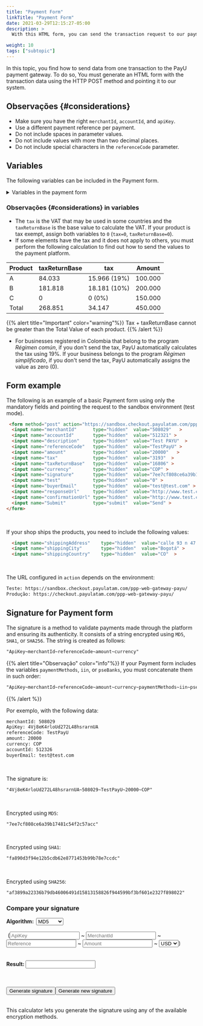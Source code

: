 ```yaml
---
title: "Payment Form"
linkTitle: "Payment Form"
date: 2021-03-29T12:15:27-05:00
description: >
  With this HTML form, you can send the transaction request to our payment gateway along with the purchase information. Send the request using the HTTP POST method.

weight: 10
tags: ["subtopic"]
---
```

<script src="http://ajax.aspnetcdn.com/ajax/jquery.validate/1.13.0/jquery.validate.min.js"></script>
<script src="http://ajax.aspnetcdn.com/ajax/jquery.validate/1.13.0/additional-methods.min.js"></script>
<script src="/js/signature-generator/md5.js"></script>
<script src="/js/signature-generator/sha1.js"></script>
<script src="/js/signature-generator/sha256.js"></script>
<script src="/js/signature-generator/signature-generator.js"></script>

In this topic, you find how to send data from one transaction to the PayU payment gateway. To do so, You must generate an HTML form with the transaction data using the HTTP POST method and pointing it to our system.

## Observações {#considerations}
* Make sure you have the right `merchantId`, `accountId`, and `apiKey`.
* Use a different payment reference per payment.
* Do not include spaces in parameter values.
* Do not include values with more than two decimal places.
* Do not include special characters in the `referenceCode` parameter.

## Variables
The following variables can be included in the Payment form.

<details>
<summary>Variables in the payment form</summary>
<br>
<div class="variables"></div>

| Campo | Tipo | Size | Descrição | Mandatory |
|-|-|-|-|:-:|
| merchantId | Number | 12 | ID number of your shop in PayU’s system, you will find this number in the account creation e-mail. | ✓ | 
| referenceCode | Alfanumérico | 255 | Reference of the sale or order. It must be unique for each transaction that is sent to the system. Usually, this is a way to identify the requests sent to the payment gateway. | ✓ | 
| accountId | Number | 6 | ID of the user account for each country associated with the shop. This variable is used to display the available payment methods for this country. | ✓ | 
| description | Alfanumérico | 255 | Sale’s description. | ✓ | 
| currency | Alfanumérico | 3 | The respective currency in which the payment is made. The reconciliation process is performed in Colombian pesos at the representative rate of the day.<br>[Veja as moedas aceitas]({{< ref "response-codes-and-variables.html#accepted-currencies" >}}). | ✓ | 
| amount | Number | 14 | Total amount of the transaction. It can contain two decimal digits. Example 10000.00 or 10000. | ✓ | 
| tax | Number | 14,2 | Valor of the VAT of the transaction.<br>In Colombia, if no VAT is sent, the system applies 19% automatically. It can contain two decimal digits, for example 19000.00.<br>If the product or service is VAT exempt, assign `0` to this variable. | ✓ | 
| discount | Number | 14,2 | Discount value applied to the sale. | — | 
| taxReturnBase | Number | 14,2 | Base value to calculate the VAT.<br>If the product or service is VAT exempt, assign `0` to this variable. | ✓ | 
| additionalValue | Number | 14,2 | Additional value of the sale. | — | 
| signature | Alfanumérico | 255 | Digital signature created for each transaction. Consulte [Signature for Payment form]({{< ref "payment-form.md#signature-for-payment-form" >}}) to learn how to generate it. | ✓ | 
| algorithmSignature | Alfanumérico | 255 | Encryption algorithm of the digital signature (`signature` field). The three available algorithms are: `MD5`, `SHA` and `SHA256`. | — | 
| test | Number | 1 | Indicates whether the transaction is in test or production mode. Defina `1` for test and `0` for production. | — | 
| lng | Alfanumérico | 3 | Language in which the payment gateway is wished to be displayed.<br>[See supported languages]({{< ref "response-codes-and-variables.html#supported-languages" >}}). | — | 
| extra1 | Alfanumérico | 255 | Additional field to send information about the purchase. | — | 
| extra2 | Alfanumérico | 255 | Additional field to send information about the purchase. | — | 
| extra3 | Alfanumérico | 255 | Additional field to send information about the purchase. | — | 
| template | Alfanumérico | 255 | Template for the payment page. | — | 
| responseUrl | Alfanumérico | 255 | The URL da página de resposta. | — | 
| confirmationUrl | Alfanumérico | 255 | The URL da página de resposta. | — | 
| sourceUrl | Alfanumérico | 255 | Source URL of the merchant transactions. This is where the payment button is located. | — | 
| airline | Alfanumérico | 4 | Airline code. | — | 
| billingAddress | Alfanumérico | 255 | The correspondence address. | — | 
| shippingAddress | Alfanumérico | 255 | The delivery address of the merchandise.<br><sup>\*</sup> Mandatory if your shop ships the product. | ✓* | 
| billingCity | Alfanumérico | 50 | City associated with the billing address. | — | 
| shippingCity | Alfanumérico | 50 | The delivery City of the merchandise<br><sup>\*</sup> Mandatory if your shop ships the product. | ✓* | 
| zipCode | Alfanumérico | 20 | Postal code. | — | 
| billingCountry | Alfanumérico | 2 | The ISO country code associated with the billing address. | — | 
| shippingCountry | Alfanumérico | 2 | The delivery ISO country code for the merchandise.<br><sup>\*</sup> Mandatory if your shop ships the product.<br>[See processing countries]({{< ref "response-codes-and-variables.html#processing-countries" >}}). | ✓* | 
| buyerEmail | Alfanumérico | 255 | Campo that contains the buyer’s e-mail to notify the result of the transaction by e-mail. It is recommended to validate if this field has been provided in the form. | ✓ | 
| telephone | Alfanumérico | 50 | The buyer’s residence phone. | ✓ | 
| officeTelephone | Alfanumérico | 50 | The buyer’s daytime phone. | — | 
| mobilePhone | Alfanumérico | 50 | The buyer’s cell phone number. This value will be taken to fill out the credit card form and will be the contact telephone number. | — | 
| buyerFullName | Alfanumérico | 150 | The buyer’s full name. | ✓ | 
| paymentMethods | Alfanumérico | 255 | List of payment methods enabled in the payment process.<br>This list must be separated by comma and without blanks. Por exemplo: `VISA,MASTERCARD`.<br>You can include installments for the payment methods adding them using hyphens. Example: `VISA-1-3,MASTERCARD-3-5-9`.<br>[See the available Payment Methods for your country in the column `Parâmetro paymentMethod`]({{< ref "select-your-payment-method.html" >}}). | — | 
| administrativeFee | Number | 14,2 | Amount of the administrative fee. | — | 
| taxAdministrativeFee | Number | 14,2 | Amount of tax of the administrative fee. | — | 
| taxAdministrativeFeeReturnBase | Number | 14,2 | Base value to calculate the tax of the administrative fee. | — | 
| payerEmail | Alfanumérico | 255 | The payer’s e-mail. | — | 
| payerPhone | Alfanumérico | 20 | The payer’s phone number. | — | 
| payerOfficePhone | Alfanumérico | 20 | The payer’s workplace phone number. | — | 
| payerMobilePhone | Alfanumérico | 20 | The payer’s mobile phone number. | — | 
| expirationDate | Alfanumérico | 19 | Expiration date of the transactions for Dinheiro payments. Formato: `YYYY-MM-DD HH:mm:ss`.<br>This value must be lower than the default number of days for the cash payment (15 days for Argentina and 7 days for the other countries). | - | 
| payerFullName | Alfanumérico | 50 | The payer’s name. This value will be taken to fill out the credit card form. | — | 
| payerDocument | Alfanumérico | 25 | The buyer’s identification number. This value will be taken to fill out the credit card form. | — | 
| payerDocumentType | Alfanumérico | 25 | The buyer’s identification number. This value will be taken to fill out the credit card form. | — | 
| iin | Alfanumérico | 2048 | List of Bins admitted during the payment process (separated by comma).<br>_This parameter can only be used by merchants that validate signature._ | — | 
| paymentMethodsDescription | Alfanumérico | 255 | Descrição of the payment methods and Bins admitted during the payment process. | — | 
| pseBanks | Alfanumérico | 255 | List of bank codes enabled in the payment process through PSE.<br>This list must be separated by comma and without blanks. | — | | merchantId | Number | 12 | ID number of your shop in PayU’s system, you will find this number in the account creation e-mail. | ✓ | 
| referenceCode | Alfanumérico | 255 | Reference of the sale or order. It must be unique for each transaction that is sent to the system. Usually, this is a way to identify the requests sent to the payment gateway. | ✓ | 
| accountId | Number | 6 | ID of the user account for each country associated with the shop. This variable is used to display the available payment methods for this country. | ✓ | 
| description | Alfanumérico | 255 | Sale’s description. | ✓ | 
| currency | Alfanumérico | 3 | The respective currency in which the payment is made. The reconciliation process is performed in Colombian pesos at the representative rate of the day.<br>[Veja as moedas aceitas]({{< ref "response-codes-and-variables.html#accepted-currencies" >}}). | ✓ | 
| amount | Number | 14 | Total amount of the transaction. It can contain two decimal digits. Example 10000.00 or 10000. | ✓ | 
| tax | Number | 14,2 | Valor of the VAT of the transaction.<br>In Colombia, if no VAT is sent, the system applies 19% automatically. It can contain two decimal digits, for example 19000.00.<br>If the product or service is VAT exempt, assign `0` to this variable. | ✓ | 
| discount | Number | 14,2 | Discount value applied to the sale. | — | 
| taxReturnBase | Number | 14,2 | Base value to calculate the VAT.<br>If the product or service is VAT exempt, assign `0` to this variable. | ✓ | 
| additionalValue | Number | 14,2 | Additional value of the sale. | — | 
| signature | Alfanumérico | 255 | Digital signature created for each transaction. Consulte [Signature for Payment form]({{< ref "payment-form.md#signature-for-payment-form" >}}) to learn how to generate it. | ✓ | 
| algorithmSignature | Alfanumérico | 255 | Encryption algorithm of the digital signature (`signature` field). The three available algorithms are: `MD5`, `SHA` and `SHA256`. | — | 
| test | Number | 1 | Indicates whether the transaction is in test or production mode. Defina `1` for test and `0` for production. | — | 
| lng | Alfanumérico | 3 | Language in which the payment gateway is wished to be displayed.<br>[See supported languages]({{< ref "response-codes-and-variables.html#supported-languages" >}}). | — | 
| extra1 | Alfanumérico | 255 | Additional field to send information about the purchase. | — | 
| extra2 | Alfanumérico | 255 | Additional field to send information about the purchase. | — | 
| extra3 | Alfanumérico | 255 | Additional field to send information about the purchase. | — | 
| template | Alfanumérico | 255 | Template for the payment page. | — | 
| responseUrl | Alfanumérico | 255 | The URL da página de resposta. | — | 
| confirmationUrl | Alfanumérico | 255 | The URL da página de resposta. | — | 
| sourceUrl | Alfanumérico | 255 | Source URL of the merchant transactions. This is where the payment button is located. | — | 
| airline | Alfanumérico | 4 | Airline code. | — | 
| billingAddress | Alfanumérico | 255 | The correspondence address. | — | 
| shippingAddress | Alfanumérico | 255 | The delivery address of the merchandise.<br><sup>\*</sup> Mandatory if your shop ships the product. | ✓* | 
| billingCity | Alfanumérico | 50 | City associated with the billing address. | — | 
| shippingCity | Alfanumérico | 50 | The delivery City of the merchandise<br><sup>\*</sup> Mandatory if your shop ships the product. | ✓* | 
| zipCode | Alfanumérico | 20 | Postal code. | — | 
| billingCountry | Alfanumérico | 2 | The ISO country code associated with the billing address. | — | 
| shippingCountry | Alfanumérico | 2 | The delivery ISO country code for the merchandise.<br><sup>\*</sup> Mandatory if your shop ships the product.<br>[See processing countries]({{< ref "response-codes-and-variables.html#processing-countries" >}}). | ✓* | 
| buyerEmail | Alfanumérico | 255 | Campo that contains the buyer’s e-mail to notify the result of the transaction by e-mail. It is recommended to validate if this field has been provided in the form. | ✓ | 
| telephone | Alfanumérico | 50 | The buyer’s residence phone. | ✓ | 
| officeTelephone | Alfanumérico | 50 | The buyer’s daytime phone. | — | 
| mobilePhone | Alfanumérico | 50 | The buyer’s cell phone number. This value will be taken to fill out the credit card form and will be the contact telephone number. | — | 
| buyerFullName | Alfanumérico | 150 | The buyer’s full name. | ✓ | 
| paymentMethods | Alfanumérico | 255 | List of payment methods enabled in the payment process.<br>This list must be separated by comma and without blanks. Por exemplo: `VISA,MASTERCARD`.<br>You can include installments for the payment methods adding them using hyphens. Example: `VISA-1-3,MASTERCARD-3-5-9`.<br>[See the available Payment Methods for your country in the column `Parâmetro paymentMethod`]({{< ref "select-your-payment-method.html" >}}). | — | 
| administrativeFee | Number | 14,2 | Amount of the administrative fee. | — | 
| taxAdministrativeFee | Number | 14,2 | Amount of tax of the administrative fee. | — | 
| taxAdministrativeFeeReturnBase | Number | 14,2 | Base value to calculate the tax of the administrative fee. | — | 
| payerEmail | Alfanumérico | 255 | The payer’s e-mail. | — | 
| payerPhone | Alfanumérico | 20 | The payer’s phone number. | — | 
| payerOfficePhone | Alfanumérico | 20 | The payer’s workplace phone number. | — | 
| payerMobilePhone | Alfanumérico | 20 | The payer’s mobile phone number. | — | 
| expirationDate | Alfanumérico | 19 | Expiration date of the transactions for Dinheiro payments. Formato: `YYYY-MM-DD HH:mm:ss`.<br>This value must be lower than the default number of days for the cash payment (15 days for Argentina and 7 days for the other countries). | - | 
| payerFullName | Alfanumérico | 50 | The payer’s name. This value will be taken to fill out the credit card form. | — | 
| payerDocument | Alfanumérico | 25 | The buyer’s identification number. This value will be taken to fill out the credit card form. | — | 
| payerDocumentType | Alfanumérico | 25 | The buyer’s identification number. This value will be taken to fill out the credit card form. | — | 
| iin | Alfanumérico | 2048 | List of Bins admitted during the payment process (separated by comma).<br>_This parameter can only be used by merchants that validate signature._ | — | 
| paymentMethodsDescription | Alfanumérico | 255 | Descrição of the payment methods and Bins admitted during the payment process. | — | 
| pseBanks | Alfanumérico | 255 | List of bank codes enabled in the payment process through PSE.<br>This list must be separated by comma and without blanks. | — | 
</details>

### Observações {#considerations} in variables
* The `tax` is the VAT that may be used in some countries and the `taxReturnBase` is the base value to calculate the VAT. If your product is tax exempt, assign both variables to `0` (`tax=0`, `taxReturnBase=0`).
* If some elements have the tax and it does not apply to others, you must perform the following calculation to find out how to send the values to the payment platform.

| Product | taxReturnBase | tax          | Amount  |
|---------|---------------|--------------|---------|
| A       | 84.033        | 15.966 (19%) | 100.000 |
| B       | 181.818       | 18.181 (10%) | 200.000 |
| C       | 0             | 0 (0%)       | 150.000 |
| Total   | 268.851       | 34.147       | 450.000 |

{{% alert title="Important" color="warning"%}}
Tax + taxReturnBase cannot be greater than the Total Value of each product.
{{% /alert %}}

* For businesses registered in Colombia that belong to the program _Régimen común_, if you don't send the tax, PayU automatically calculates the tax using 19%. If your business belongs to the program _Régimen simplificado_, if you don't send the tax, PayU automatically assigns the value as zero (0).

## Form example
The following is an example of a basic Payment form using only the mandatory fields and pointing the request to the sandbox environment (test mode).

```HTML
 <form method="post" action="https://sandbox.checkout.payulatam.com/ppp-web-gateway-payu/">
  <input name="merchantId"      type="hidden"  value="508029"   >
  <input name="accountId"       type="hidden"  value="512321" >
  <input name="description"     type="hidden"  value="Test PAYU"  >
  <input name="referenceCode"   type="hidden"  value="TestPayU" >
  <input name="amount"          type="hidden"  value="20000"   >
  <input name="tax"             type="hidden"  value="3193"  >
  <input name="taxReturnBase"   type="hidden"  value="16806" >
  <input name="currency"        type="hidden"  value="COP" >
  <input name="signature"       type="hidden"  value="7ee7cf808ce6a39b17481c54f2c57acc"  >
  <input name="test"            type="hidden"  value="0" >
  <input name="buyerEmail"      type="hidden"  value="test@test.com" >
  <input name="responseUrl"     type="hidden"  value="http://www.test.com/response" >
  <input name="confirmationUrl" type="hidden"  value="http://www.test.com/confirmation" >
  <input name="Submit"          type="submit"  value="Send" >
</form>
```
<br>

If your shop ships the products, you need to include the following values:

```HTML
  <input name="shippingAddress"    type="hidden"  value="calle 93 n 47 - 65"   >
  <input name="shippingCity"       type="hidden"  value="Bogotá" >
  <input name="shippingCountry"    type="hidden"  value="CO"  >
```
<br>

The URL configured in `action` depends on the environment:

```HTML
Teste: https://sandbox.checkout.payulatam.com/ppp-web-gateway-payu/
Produção: https://checkout.payulatam.com/ppp-web-gateway-payu/
```

## Signature for Payment form
The signature is a method to validate payments made through the platform and ensuring its authenticity. It consists of a string encrypted using `MD5`, `SHA1`, or `SHA256`. The string is created as follows:

```HTML
"ApiKey~merchantId~referenceCode~amount~currency"
```

{{% alert title="Observação" color="info"%}}
If your Payment form includes the variables `paymentMethods`, `iin`, or `pseBanks`, you must concatenate them in such order:

```HTML
"ApiKey~merchantId~referenceCode~amount~currency~paymentMethods~iin~pseBanks"
```
{{% /alert %}}

Por exemplo, with the following data:

```HTML
merchantId: 508029
ApiKey: 4Vj8eK4rloUd272L48hsrarnUA
referenceCode: TestPayU
amount: 20000
currency: COP
accountId: 512326
buyerEmail: test@test.com
```
<br>

The signature is:

```HTML
"4Vj8eK4rloUd272L48hsrarnUA~508029~TestPayU~20000~COP"
```
<br>

Encrypted using `MD5`:

```HTML
"7ee7cf808ce6a39b17481c54f2c57acc"
```
<br>

Encrypted using `SHA1`:

```HTML
"fa890d3f94e12b5cdb62e8771453b99b78e7ccdc"
```
<br>

Encrypted using `SHA256`:

```HTML
"af3899a22336b79db46006491d15813158826f944599bf3bf601e2327f898022"
```

### Compare your signature

<!-- Signature generator -->
<div id="blue-box">
<span class="grey-text-13">
<div id = "div_generador" >

<form method="POST" id="signature_form" >
    <table>
        <span class="blue-text-13"><b>Algorithm: &nbsp;</b></span>
        <select id = "signature_algorithm" class="calc_selector form_control">
            <option  value="md5">MD5</option>
            <option  value="sha1">SHA1</option>
            <option  value="sha256">SHA256</option>
        </select>
        <br>
        <br>
        <span class="calc_text">&nbsp;(</span>
        <input class="form_control" type="text"  id ="signature_apikey" name = "signature_apikey" placeholder="ApiKey" maxlength="26"> ~
        <input class="form_control number" type="text"  id ="signature_merchanId" name = "signature_merchanId" placeholder="MerchantId" maxlength="7"> ~
        <input class="form_control" type="text"  id ="signature_referenceCode" name = "signature_referenceCode" placeholder="Reference" maxlength="255"> ~
        <input class="form_control  number" type="text" id ="signature_amount" name = "signature_amount" placeholder="Amount" maxlength="14"> ~
        <select id = "signature_currency" class="calc_selector form_control" >
            <option  value="USD">USD</option>
            <option  value="COP">COP</option>
            <option  value="MXN">MXN</option>
            <option  value="ARS">ARS</option>
            <option  value="PEN">PEN</option>
            <option  value="BRL">BRL</option>
            <option  value="CLP">CLP</option>
        </select>
        <span class="calc_text">)</span>
        <br>
        <br>
        <br>
        <span class="blue-text-13"><b>Result:&nbsp;</b></span><input class="form_control" id ="signature_generated" name = "signature_generated" value = ""  readonly />
    </table>
    <br>
    <table width="50%"  border="0" cellspacing="2" cellpadding="2">
        <input type="button" name="signature_generate" id="signature_generate" value="Generate signature" >
        <input type="button" name="signature_generate_again" id="signature_generate_again" value="Generate new signature" >
    </table>
</form>
</div>
</span>
</div>
<!-- End of signature generator -->

This calculator lets you generate the signature using any of the available encryption methods.